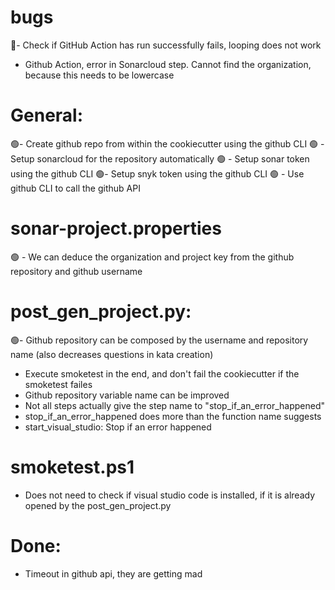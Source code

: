 # bugs
🎈- Check if GitHub Action has run successfully fails, looping does not work
- Github Action, error in Sonarcloud step. Cannot find the organization, because this needs to be lowercase

# General:
🟢- Create github repo from within the cookiecutter using the github CLI
🟢 - Setup sonarcloud for the repository automatically
🟢 - Setup sonar token using the github CLI
🟢- Setup snyk token using the github CLI
🟢 - Use github CLI to call the github API

# sonar-project.properties
🟢 - We can deduce the organization and project key from the github repository and github username

# post_gen_project.py:
🟢- Github repository can be composed by the username and repository name (also decreases questions in kata creation)
- Execute smoketest in the end, and don't fail the cookiecutter if the smoketest failes
- Github repository variable name can be improved
- Not all steps actually give the step name to "stop_if_an_error_happened"
- stop_if_an_error_happened does more than the function name suggests
- start_visual_studio: Stop if an error happened

# smoketest.ps1
- Does not need to check if visual studio code is installed, if it is already opened by the post_gen_project.py

# Done:
- Timeout in github api, they are getting mad